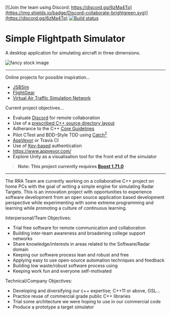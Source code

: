 [![Join the team using Discord: https://discord.gg/6zMa4Tp](https://img.shields.io/badge/Discord-collaborate-brightgreen.svg)](https://discord.gg/6zMa4Tp)
[![Build status](https://ci.appveyor.com/api/projects/status/07276mey39n8kaob?svg=true)](https://ci.appveyor.com/project/DavidMcCabe/simpleflightpathsimulator-yh3oc)

# Simple Flightpath Simulator

A desktop application for simulating aircraft in three dimensions.

![fancy stock image](https://cdn.pixabay.com/photo/2019/03/23/20/01/aircraft-4076160_1280.jpg)

---

Online projects for possible inspiration...
- [JSBSim](https://en.wikipedia.org/wiki/JSBSim)
- [FlightGear](https://en.wikipedia.org/wiki/FlightGear)
- [Virtual Air Traffic Simulation Network](https://en.wikipedia.org/wiki/Virtual_Air_Traffic_Simulation_Network)

Current project objectives...
- Evaluate [Discord](https://discordapp.com/) for remote collaboration
- Use of a [prescribed C++ source directory layout](https://api.csswg.org/bikeshed/?force=1&url=https://raw.githubusercontent.com/vector-of-bool/pitchfork/develop/data/spec.bs)
- Adherance to the C++ [Core Guidelines](https://isocpp.github.io/CppCoreGuidelines/CppCoreGuidelines)
- Pilot CTest and BDD-Style TDD using [Catch<sup>2</sup>](https://github.com/catchorg/Catch2)
- [AppVeyor](https://www.youtube.com/watch?v=R8OrWVVf5CM) or Travis CI
- Use of [Key-based](https://help.github.com/en/github/authenticating-to-github/connecting-to-github-with-ssh) authentication
- https://www.appveyor.com/
- Explore Unity as a visualisation tool for the front end of the simulator

> **Note: This project currently requires [Boost 1.71.0](https://www.boost.org/users/history/version_1_71_0.html)**

---

The RRA Team are currently working on a collaborative C++ project on home PCs with the goal of writing a simple engine for simulating Radar Targets. This is an innovation project with opportunities to experience software development from an open source application based development perspective while experimenting with some extreme programming and learning while promoting a culture of continuous learning.

Interpersonal/Team Objectives: 
- Trial free software for remote communication and collaboration 
- Building inter-team awareness and broadening college support networks
- Share knowledge/interests in areas related to the Software/Radar domain 
- Keeping our software process lean and robust and free 
- Applying easy to use open-source automation techniques and feedback 
- Building low waste/robust software process using
- Keeping work fun and everyone self-motivated 

Technical/Company Objectives: 
- Developing and diversifying our c++ expertise; C++11 or above, GSL... 
- Practice reuse of commercial grade public C++ libraries 
- Trial some architecture we were hoping to use in our commercial code
- Produce a prototype a target simulator